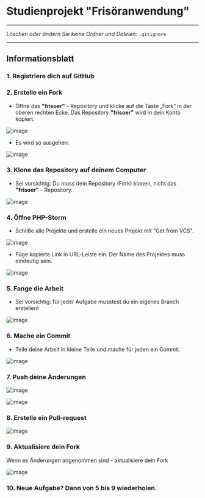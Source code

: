 # Studienprojekt "Frisöranwendung"

---

_Löschen oder ändern Sie keine Ordner und Dateien:_
`.gitignore`

---

## Informationsblatt

### 1. Registriere dich auf GitHub
### 2. Erstelle ein Fork

- Öffne das **"frisoer"** - Repository und klicke auf die Taste „Fork“ in der oberen rechten Ecke. Das Repository **"frisoer"** wird in dein Konto kopiert.

![image](https://user-images.githubusercontent.com/57729597/217553607-06c20678-89b9-47f7-8763-eb8a46e2c939.png)

- Es wird so ausgehen:

![image](https://user-images.githubusercontent.com/57729597/217553955-9e10d673-5160-4e24-8866-9a7447f5f4c7.png)

### 3. Klone das Repository auf deinem Computer
- Sei vorsichtig: Du muss dein Repository (Fork) klonen, nicht das **"frisoer"** - Repository.

![image](https://user-images.githubusercontent.com/57729597/217555635-49bceee1-d385-47f5-aeaa-a315c4601e66.png)

### 4. Öffne PHP-Storm

- Schliße alle Projekte und erstelle ein neues Projekt mit "Get from VCS". 

![image](https://user-images.githubusercontent.com/57729597/217557820-6f26d299-efa9-4317-b6eb-16742fba7b67.png)

- Füge kopierte Link in URL-Leiste ein. Der Name des Projektes muss eindeutig sein.

![image](https://user-images.githubusercontent.com/57729597/217558147-230fd074-c4f8-4cfb-896a-4880147c41e6.png)

### 5. Fange die Arbeit
- Sei vorsichtig: für jeder Aufgabe musstest du ein eigenes Branch erstellen!

![image](https://user-images.githubusercontent.com/57729597/217560873-151a1ce9-9cfd-49d8-a220-09e682786556.png)

### 6. Mache ein Commit
- Teile deine Arbeit in kleine Teile und mache für jeden ein Commit.

![image](https://user-images.githubusercontent.com/57729597/217561712-2abb2014-8717-43d0-a066-46510bfa22a2.png)

### 7. Push deine Änderungen
![image](https://user-images.githubusercontent.com/57729597/217562160-f27607cc-713e-416c-a589-352ace00407a.png)

![image](https://user-images.githubusercontent.com/57729597/217562469-63effc3d-bdb8-4861-a905-e5f2f0683c2d.png)

### 8. Erstelle ein Pull-request
![image](https://user-images.githubusercontent.com/57729597/217607681-c14645a9-41b5-4009-9ca2-9b9591d44028.png)

### 9. Aktualisiere dein Fork
Wenn es Änderungen angenommen sind - aktualisiere dein Fork

![image](https://user-images.githubusercontent.com/57729597/217608511-39bfc5f7-f09e-4986-b78e-747c1cdae3a4.png)

### 10. Neue Aufgabe? Dann von 5 bis 9 wiederholen.
